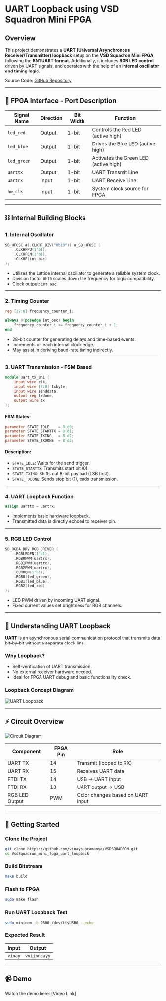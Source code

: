 # UART Loopback using VSD Squadron Mini FPGA

## Overview

This project demonstrates a **UART (Universal Asynchronous Receiver/Transmitter) loopback** setup on the **VSD Squadron Mini FPGA**, following the **8N1 UART format**. Additionally, it includes **RGB LED control** driven by UART signals, and operates with the help of an **internal oscillator and timing logic**.

Source Code: [GitHub Repository](https://github.com/VinayGHebbar/VSD_TASK_01.git)

---

## 🔧 FPGA Interface - Port Description

| **Signal Name** | **Direction** | **Bit Width** | **Function** |
|-----------------|---------------|---------------|--------------|
| `led_red`       | Output        | 1-bit         | Controls the Red LED (active high) |
| `led_blue`      | Output        | 1-bit         | Drives the Blue LED (active high) |
| `led_green`     | Output        | 1-bit         | Activates the Green LED (active high) |
| `uarttx`        | Output        | 1-bit         | UART Transmit Line |
| `uartrx`        | Input         | 1-bit         | UART Receive Line |
| `hw_clk`        | Input         | 1-bit         | System clock source for FPGA |

---

## ⛓ Internal Building Blocks

### 1. Internal Oscillator

```verilog
SB_HFOSC #(.CLKHF_DIV("0b10")) u_SB_HFOSC (
    .CLKHFPU(1'b1),
    .CLKHFEN(1'b1),
    .CLKHF(int_osc)
);
```

- Utilizes the Lattice internal oscillator to generate a reliable system clock.
- Division factor `0b10` scales down the frequency for logic compatibility.
- Clock output: `int_osc`.

---

### 2. Timing Counter

```verilog
reg [27:0] frequency_counter_i;

always @(posedge int_osc) begin
    frequency_counter_i <= frequency_counter_i + 1;
end
```

- 28-bit counter for generating delays and time-based events.
- Increments on each internal clock edge.
- May assist in deriving baud-rate timing indirectly.

---

### 3. UART Transmission - FSM Based

```verilog
module uart_tx_8n1 (
    input wire clk,
    input wire [7:0] txbyte,
    input wire senddata,
    output reg txdone,
    output wire tx
);
```

#### FSM States:
```verilog
parameter STATE_IDLE    = 8'd0;
parameter STATE_STARTTX = 8'd1;
parameter STATE_TXING   = 8'd2;
parameter STATE_TXDONE  = 8'd3;
```

#### Description:

- `STATE_IDLE`: Waits for the send trigger.
- `STATE_STARTTX`: Transmits start bit (0).
- `STATE_TXING`: Shifts out 8-bit payload (LSB first).
- `STATE_TXDONE`: Sends stop bit (1), ends transmission.

---

### 4. UART Loopback Function

```verilog
assign uarttx = uartrx;
```

- Implements basic hardware loopback.
- Transmitted data is directly echoed to receiver pin.

---

### 5. RGB LED Control

```verilog
SB_RGBA_DRV RGB_DRIVER (
    .RGBLEDEN(1'b1),
    .RGB0PWM(uartrx),
    .RGB1PWM(uartrx),
    .RGB2PWM(uartrx),
    .CURREN(1'b1),
    .RGB0(led_green),
    .RGB1(led_blue),
    .RGB2(led_red)
);
```

- LED PWM driven by incoming UART signal.
- Fixed current values set brightness for RGB channels.

---

## 🧠 Understanding UART Loopback

**UART** is an asynchronous serial communication protocol that transmits data bit-by-bit without a separate clock line.

### Why Loopback?

- Self-verification of UART transmission.
- No external receiver hardware needed.
- Ideal for FPGA UART debug and basic functionality check.

### Loopback Concept Diagram

![UART Loopback](https://github.com/VinayGHebbar/VSD_TASK_01/blob/main/task_two/BLOCKDIAGRAM.jpg)

---

## ⚡ Circuit Overview

![Circuit Diagram](https://github.com/vinaysubramanya/VSDSQUADRON/blob/main/uart_loopback/cktdiagram.jpg)

| Component       | FPGA Pin | Role                                |
|----------------|----------|-------------------------------------|
| UART TX        | 14       | Transmit (looped to RX)             |
| UART RX        | 15       | Receives UART data                  |
| FTDI TX        | 14       | USB → UART input                    |
| FTDI RX        | 13       | UART output → USB                   |
| RGB LED Output | PWM      | Color changes based on UART input  |

---

## 🚀 Getting Started

### Clone the Project
```bash
git clone https://github.com/vinaysubramanya/VSDSQUADRON.git
cd VsdSquadron_mini_fpga_uart_loopback
```

### Build Bitstream
```bash
make build
```

### Flash to FPGA
```bash
sudo make flash
```

### Run UART Loopback Test
```bash
sudo minicom -b 9600 /dev/ttyUSB0 --echo
```

### Expected Result

| Input          | Output       |
|----------------|--------------|
| `vinay`         | `vviinnaayy`   |


---

## 📹 Demo

Watch the demo here: [Video Link]
